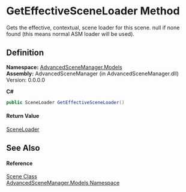# GetEffectiveSceneLoader Method


Gets the effective, contextual, scene loader for this scene. null if none found (this means normal ASM loader will be used).



## Definition
**Namespace:** <a href="N_AdvancedSceneManager_Models.md">AdvancedSceneManager.Models</a>  
**Assembly:** AdvancedSceneManager (in AdvancedSceneManager.dll) Version: 0.0.0.0

**C#**
``` C#
public SceneLoader GetEffectiveSceneLoader()
```



#### Return Value
<a href="T_AdvancedSceneManager_Core_SceneLoader.md">SceneLoader</a>

## See Also


#### Reference
<a href="T_AdvancedSceneManager_Models_Scene.md">Scene Class</a>  
<a href="N_AdvancedSceneManager_Models.md">AdvancedSceneManager.Models Namespace</a>  
